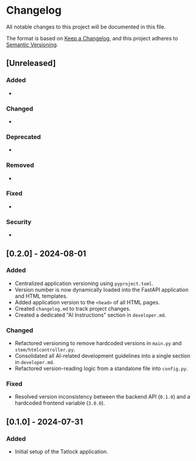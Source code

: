 # Changelog

All notable changes to this project will be documented in this file.

The format is based on [Keep a Changelog](https://keepachangelog.com/en/1.0.0/),
and this project adheres to [Semantic Versioning](https://semver.org/spec/v2.0.0.html).

## [Unreleased]

### Added
-

### Changed
-

### Deprecated
-

### Removed
-

### Fixed
-

### Security
-

## [0.2.0] - 2024-08-01

### Added
- Centralized application versioning using `pyproject.toml`.
- Version number is now dynamically loaded into the FastAPI application and HTML templates.
- Added application version to the `<head>` of all HTML pages.
- Created `changelog.md` to track project changes.
- Created a dedicated "AI Instructions" section in `developer.md`.

### Changed
- Refactored versioning to remove hardcoded versions in `main.py` and `stem/htmlcontroller.py`.
- Consolidated all AI-related development guidelines into a single section in `developer.md`.
- Refactored version-reading logic from a standalone file into `config.py`.

### Fixed
- Resolved version inconsistency between the backend API (`0.1.0`) and a hardcoded frontend variable (`3.0.0`).

## [0.1.0] - 2024-07-31

### Added
- Initial setup of the Tatlock application. 